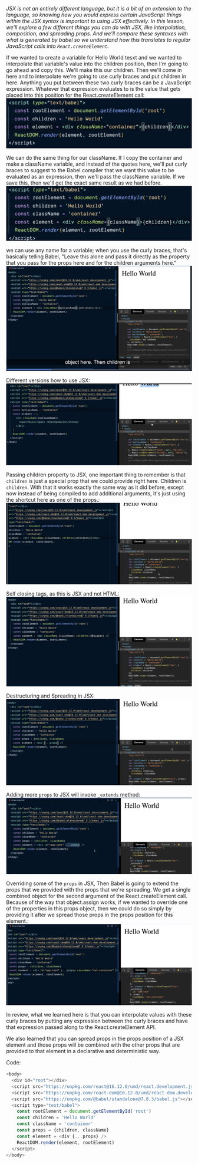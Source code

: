 *JSX is not an entirely different language, but it is a bit of an extension to the language, so knowing how you would express certain JavaScript things within the JSX syntax is important to using JSX effectively. In this lesson, we’ll explore a few different things you can do with JSX, like interpolation, composition, and spreading props. And we’ll compare these syntaxes with what is generated by babel so we understand how this translates to regular JavaScript calls into `React.createElement`.*

If we wanted to create a variable for Hello World tesxt and we wanted to interpolate that variable's value into the children position, then I'm going to go ahead and copy this. We'll make this our children. Then we'll come in here and to interpolate we're going to use curly braces and put children in here. Anything you put between these two curly braces can be a JavaScript expression. Whatever that expression evaluates to is the value that gets placed into this position for the React.createElement call:
![](./assets/Pasted%20image%2020221201112531.png)

We can do the same thing for our className. If I copy the container and make a className variable, and instead of the quotes here, we'll put curly braces to suggest to the Babel compiler that we want this value to be evaluated as an expression, then we'll pass the className variable. If we save this, then we'll get the exact same result as we had before.
![](./assets/Pasted%20image%2020221201133710.png)

we can use any name for a variable; when you use the curly braces, that's basically telling Babel, "Leave this alone and pass it directly as the property that you pass for the props here and for the children arguments here."
![](./assets/Pasted%20image%2020221201133904.png)

Different versions how to use JSX:
![](./assets/Pasted%20image%2020221201134228.png)

Passing children property to JSX, one important thing to remember is that `children` is just a special prop that we could provide right here. Children is `children`. With that it works exactly the same way as it did before, except now instead of being compiled to add additional arguments, it's just using the shortcut here as one of the props.:
![](./assets/Pasted%20image%2020221201134337.png)

Self closing tags, as this is JSX and not HTML:
![](./assets/Pasted%20image%2020221201134432.png)

Destructuring and Spreading in JSX:
![](./assets/Pasted%20image%2020221201134533.png)

Adding more `props` to JSX will invoke `_extends` method:
![](./assets/Pasted%20image%2020221201134651.png)

Overriding some of the `props` in JSX, Then Babel is going to extend the props that we provided with the props that we're spreading. We get a single combined object for the second argument of the React.createElement call. Because of the way that object.assign works, if we wanted to override one of the properties in this props object, then we could do so simply by providing it after we spread those props in the props position for this element.:
![](./assets/Pasted%20image%2020221201134752.png)

In review, what we learned here is that you can interpolate values with these curly braces by putting any expression between the curly braces and have that expression passed along to the React.createElement API.

We also learned that you can spread props in the props position of a JSX element and those props will be combined with the other props that are provided to that element in a declarative and deterministic way.

Code:
```js
<body>
  <div id="root"></div>
  <script src="https://unpkg.com/react@16.12.0/umd/react.development.js"></script>
  <script src="https://unpkg.com/react-dom@16.12.0/umd/react-dom.development.js"></script>
  <script src="https://unpkg.com/@babel/standalone@7.8.3/babel.js"></script>
  <script type="text/babel">
    const rootElement = document.getElementById('root')
    const children = 'Hello World'
    const className = 'container'
    const props = {children, className}
    const element = <div {...props} />
    ReactDOM.render(element, rootElement)
  </script>
</body>
```